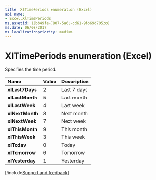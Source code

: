 ```yaml
---
title: XlTimePeriods enumeration (Excel)
api_name:
- Excel.XlTimePeriods
ms.assetid: 11bb49fe-7807-5a61-cd61-9bb69d7052c8
ms.date: 06/08/2017
ms.localizationpriority: medium
---
```



# XlTimePeriods enumeration (Excel)

Specifies the time period.



|Name|Value|Description|
|:-----|:-----|:-----|
| **xlLast7Days**|2|Last 7 days|
| **xlLastMonth**|5|Last month|
| **xlLastWeek**|4|Last week|
| **xlNextMonth**|8|Next month|
| **xlNextWeek**|7|Next week|
| **xlThisMonth**|9|This month|
| **xlThisWeek**|3|This week|
| **xlToday**|0|Today|
| **xlTomorrow**|6|Tomorrow|
| **xlYesterday**|1|Yesterday|

[!include[Support and feedback](~/includes/feedback-boilerplate.md)]